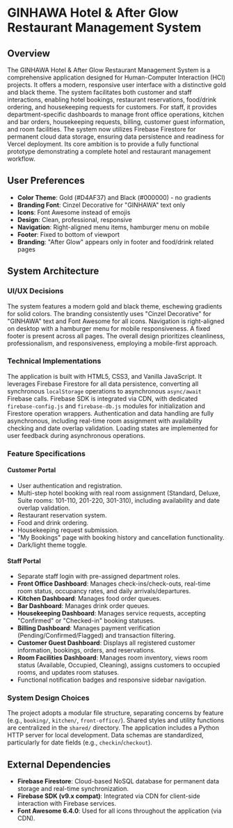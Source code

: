 # GINHAWA Hotel & After Glow Restaurant Management System

## Overview
The GINHAWA Hotel & After Glow Restaurant Management System is a comprehensive application designed for Human-Computer Interaction (HCI) projects. It offers a modern, responsive user interface with a distinctive gold and black theme. The system facilitates both customer and staff interactions, enabling hotel bookings, restaurant reservations, food/drink ordering, and housekeeping requests for customers. For staff, it provides department-specific dashboards to manage front office operations, kitchen and bar orders, housekeeping requests, billing, customer guest information, and room facilities. The system now utilizes Firebase Firestore for permanent cloud data storage, ensuring data persistence and readiness for Vercel deployment. Its core ambition is to provide a fully functional prototype demonstrating a complete hotel and restaurant management workflow.

## User Preferences
- **Color Theme**: Gold (#D4AF37) and Black (#000000) - no gradients
- **Branding Font**: Cinzel Decorative for "GINHAWA" text only
- **Icons**: Font Awesome instead of emojis
- **Design**: Clean, professional, responsive
- **Navigation**: Right-aligned menu items, hamburger menu on mobile
- **Footer**: Fixed to bottom of viewport
- **Branding**: "After Glow" appears only in footer and food/drink related pages

## System Architecture

### UI/UX Decisions
The system features a modern gold and black theme, eschewing gradients for solid colors. The branding consistently uses "Cinzel Decorative" for "GINHAWA" text and Font Awesome for all icons. Navigation is right-aligned on desktop with a hamburger menu for mobile responsiveness. A fixed footer is present across all pages. The overall design prioritizes cleanliness, professionalism, and responsiveness, employing a mobile-first approach.

### Technical Implementations
The application is built with HTML5, CSS3, and Vanilla JavaScript. It leverages Firebase Firestore for all data persistence, converting all synchronous `localStorage` operations to asynchronous `async/await` Firebase calls. Firebase SDK is integrated via CDN, with dedicated `firebase-config.js` and `firebase-db.js` modules for initialization and Firestore operation wrappers. Authentication and data handling are fully asynchronous, including real-time room assignment with availability checking and date overlap validation. Loading states are implemented for user feedback during asynchronous operations.

### Feature Specifications

#### Customer Portal
- User authentication and registration.
- Multi-step hotel booking with real room assignment (Standard, Deluxe, Suite rooms: 101-110, 201-220, 301-310), including availability and date overlap validation.
- Restaurant reservation system.
- Food and drink ordering.
- Housekeeping request submission.
- "My Bookings" page with booking history and cancellation functionality.
- Dark/light theme toggle.

#### Staff Portal
- Separate staff login with pre-assigned department roles.
- **Front Office Dashboard**: Manages check-ins/check-outs, real-time room status, occupancy rates, and daily arrivals/departures.
- **Kitchen Dashboard**: Manages food order queues.
- **Bar Dashboard**: Manages drink order queues.
- **Housekeeping Dashboard**: Manages service requests, accepting "Confirmed" or "Checked-in" booking statuses.
- **Billing Dashboard**: Manages payment verification (Pending/Confirmed/Flagged) and transaction filtering.
- **Customer Guest Dashboard**: Displays all registered customer information, bookings, orders, and reservations.
- **Room Facilities Dashboard**: Manages room inventory, views room status (Available, Occupied, Cleaning), assigns customers to occupied rooms, and updates room statuses.
- Functional notification badges and responsive sidebar navigation.

### System Design Choices
The project adopts a modular file structure, separating concerns by feature (e.g., `booking/`, `kitchen/`, `front-office/`). Shared styles and utility functions are centralized in the `shared/` directory. The application includes a Python HTTP server for local development. Data schemas are standardized, particularly for date fields (e.g., `checkin`/`checkout`).

## External Dependencies
- **Firebase Firestore**: Cloud-based NoSQL database for permanent data storage and real-time synchronization.
- **Firebase SDK (v9.x compat)**: Integrated via CDN for client-side interaction with Firebase services.
- **Font Awesome 6.4.0**: Used for all icons throughout the application (via CDN).